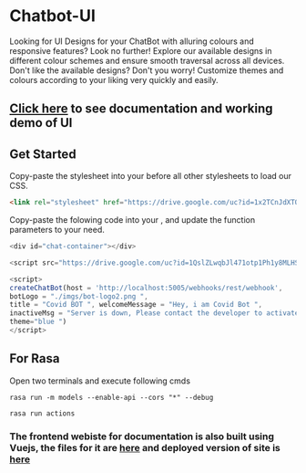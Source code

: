 # Chatbot-UI

Looking for UI Designs for your ChatBot with alluring colours and responsive features? Look no further! Explore our available designs in different colour schemes and ensure smooth traversal across all devices. Don't like the available designs? Don't you worry! Customize themes and colours according to your liking very quickly and easily.

<h2><a href="https://elysian01.github.io/Chatbot-UI/">Click here</a> to see documentation and working demo of UI</h2>

## Get Started

Copy-paste the stylesheet <link> into your <head> before all other stylesheets to load our CSS.

```html
<link rel="stylesheet" href="https://drive.google.com/uc?id=1x2TCnJdXTQFErgZhxjMUWKIIfIfSbIy-">
```

Copy-paste the folowing code into your <body>, and update the function parameters to your need.

```js
<div id="chat-container"></div>

<script src="https://drive.google.com/uc?id=1QslZLwqbJl471otp1Ph1y8MLHSzKqCPl"></script>

<script>
createChatBot(host = 'http://localhost:5005/webhooks/rest/webhook',
botLogo = "./imgs/bot-logo2.png ",
title = "Covid BOT ", welcomeMessage = "Hey, i am Covid Bot ",
inactiveMsg = "Server is down, Please contact the developer to activate it ",
theme="blue ")
</script>

```

## For Rasa

Open two terminals and execute following cmds

```
rasa run -m models --enable-api --cors "*" --debug
```

```
rasa run actions
```





### The frontend webiste for documentation is also built using Vuejs, the files for it are [here](./chatbot-ui-vuejs-app) and deployed version of site is [here](https://chatbot-web-ui.netlify.app/) 
